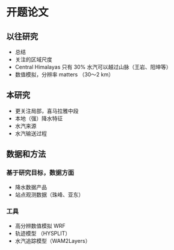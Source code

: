 # 开题论文
## 以往研究
- 总结
- 关注的区域尺度
- Central Himalayas 只有 30% 水汽可以越过山脉（王岩、阳坤等）
- 数值模拟，分辨率 matters  （30～2 km）
## 本研究
- 更关注局部，喜马拉雅中段
- 本地（强）降水特征
- 水汽来源
- 水汽输送过程
## 数据和方法
### 基于研究目标，数据方面
- 降水数据产品
- 站点观测数据（珠峰、亚东）
### 工具
- 高分辨数值模拟 WRF
- 轨迹模型 （HYSPLIT）
- 水汽追踪模型（WAM2Layers）
<!--stackedit_data:
eyJoaXN0b3J5IjpbMTYzMzE2MjI1MiwxNDc4NzUyNzksMjA0MD
I5NzYyMl19
-->